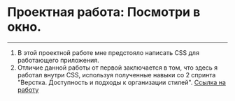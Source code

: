 # Проектная работа: Посмотри в окно.
---
1. В этой проектной работе мне предстояло написать CSS для работающего приложения.
2. Отличие данной работы от первой заключается в том, что здесь я работал внутри CSS, используя полученные навыки со 2 спринта "Верстка. Доступность и подходы к организации стилей".
[Ссылка на работу](https://github.com/DreamKeeperc/posmotri_v_okno-fd) 